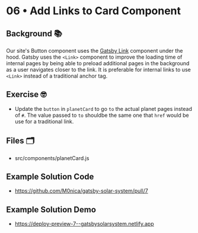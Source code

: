# 06 • Add Links to Card Component

## Background 📚
Our site's Button component uses the [Gatsby Link](https://www.gatsbyjs.com/docs/reference/built-in-components/gatsby-link/) component under the hood. Gatsby uses the `<Link>` component to improve the loading time of internal pages by being able to preload additional pages in the background as a user navigates closer to the link. It is preferable for internal links to use `<Link>` instead of a traditional anchor tag.

## Exercise 🤓
- Update the `button` in `planetCard` to go `to` the actual planet pages instead of `#`. The value passed to `to` shouldbe the same one that `href` would be use for a traditional link.

## Files 🗂
- src/components/planetCard.js

## Example Solution Code
- https://github.com/M0nica/gatsby-solar-system/pull/7

## Example Solution Demo
-  https://deploy-preview-7--gatsbysolarsystem.netlify.app
